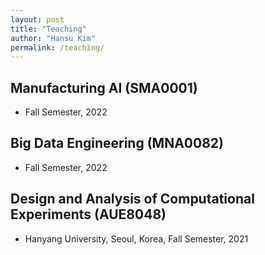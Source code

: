 ```yaml
---
layout: post
title: "Teaching"
author: "Hansu Kim"
permalink: /teaching/
---
```


## Manufacturing AI (SMA0001)   
* Fall Semester, 2022   
   
## Big Data Engineering (MNA0082)   
* Fall Semester, 2022   
   
## Design and Analysis of Computational Experiments (AUE8048)
* Hanyang University, Seoul, Korea, Fall Semester, 2021   

